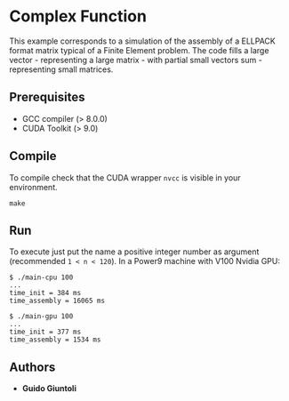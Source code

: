 # Complex Function

This example corresponds to a simulation of the assembly of a ELLPACK
format matrix typical of a Finite Element problem. The code fills a
large vector - representing a large matrix - with partial small
vectors sum - representing small matrices.

## Prerequisites

* GCC compiler (> 8.0.0)
* CUDA Toolkit (> 9.0)

## Compile

To compile check that the CUDA wrapper `nvcc` is visible in your
environment.

```
make 
```

## Run

To execute just put the name a positive integer number as argument
(recommended `1 < n < 120`). In a Power9 machine with V100
Nvidia GPU:

```
$ ./main-cpu 100
...
time_init = 384 ms
time_assembly = 16065 ms

$ ./main-gpu 100
...
time_init = 377 ms
time_assembly = 1534 ms
```

## Authors

* **Guido Giuntoli**
